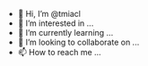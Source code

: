 - 👋 Hi, I’m @tmiacl
- 👀 I’m interested in ...
- 🌱 I’m currently learning ...
- 💞️ I’m looking to collaborate on ...
- 📫 How to reach me ...

<!---
tmiacl/tmiacl is a ✨ special ✨ repository because its `README.md` (this file) appears on your GitHub profile.
You can click the Preview link to take a look at your changes.
--->
